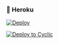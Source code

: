 
### 💜 Heroku

[![Deploy](https://www.herokucdn.com/deploy/button.svg)](https://heroku.com/deploy?template=https://github.com/PHARAOH907/DaisyXMusic)



[![Deploy to Cyclic](https://deploy.cyclic.app/button.svg)](https://deploy.cyclic.app/https://github.com/PHARAOH907/DaisyXMusic)
